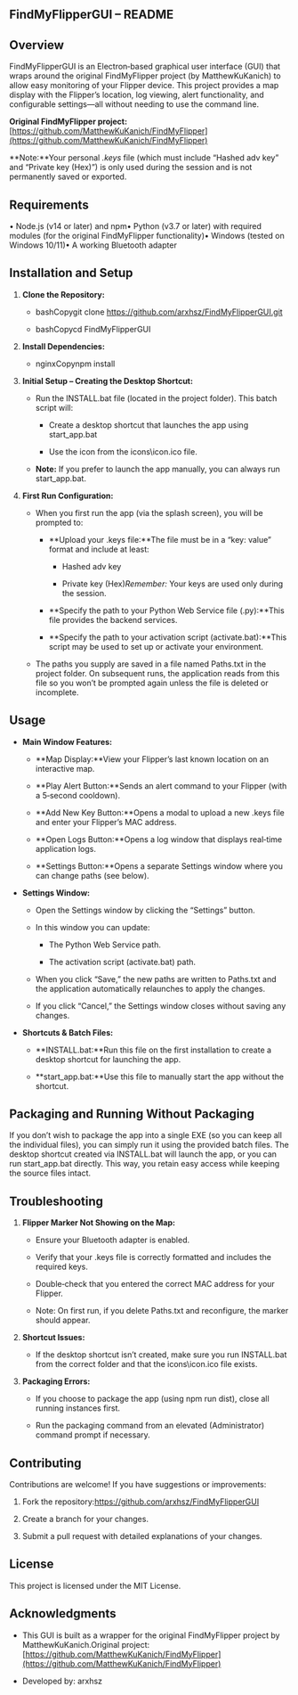 FindMyFlipperGUI – README
-------------------------

Overview
--------

FindMyFlipperGUI is an Electron‑based graphical user interface (GUI) that wraps around the original FindMyFlipper project (by MatthewKuKanich) to allow easy monitoring of your Flipper device. This project provides a map display with the Flipper’s location, log viewing, alert functionality, and configurable settings—all without needing to use the command line.

**Original FindMyFlipper project:**[https://github.com/MatthewKuKanich/FindMyFlipper](https://github.com/MatthewKuKanich/FindMyFlipper)

**Note:**Your personal _.keys_ file (which must include “Hashed adv key” and “Private key (Hex)”) is only used during the session and is not permanently saved or exported.

Requirements
------------

• Node.js (v14 or later) and npm• Python (v3.7 or later) with required modules (for the original FindMyFlipper functionality)• Windows (tested on Windows 10/11)• A working Bluetooth adapter

Installation and Setup
----------------------

1.  **Clone the Repository:**
    
    *   bashCopygit clone https://github.com/arxhsz/FindMyFlipperGUI.git
        
    *   bashCopycd FindMyFlipperGUI
        
2.  **Install Dependencies:**
    
    *   nginxCopynpm install
        
3.  **Initial Setup – Creating the Desktop Shortcut:**
    
    *   Run the INSTALL.bat file (located in the project folder). This batch script will:
        
        *   Create a desktop shortcut that launches the app using start\_app.bat
            
        *   Use the icon from the icons\\icon.ico file.
            
    *   **Note:** If you prefer to launch the app manually, you can always run start\_app.bat.
        
4.  **First Run Configuration:**
    
    *   When you first run the app (via the splash screen), you will be prompted to:
        
        *   **Upload your .keys file:**The file must be in a “key: value” format and include at least:
            
            *   Hashed adv key
                
            *   Private key (Hex)_Remember:_ Your keys are used only during the session.
                
        *   **Specify the path to your Python Web Service file (.py):**This file provides the backend services.
            
        *   **Specify the path to your activation script (activate.bat):**This script may be used to set up or activate your environment.
            
    *   The paths you supply are saved in a file named Paths.txt in the project folder. On subsequent runs, the application reads from this file so you won’t be prompted again unless the file is deleted or incomplete.
        

Usage
-----

*   **Main Window Features:**
    
    *   **Map Display:**View your Flipper’s last known location on an interactive map.
        
    *   **Play Alert Button:**Sends an alert command to your Flipper (with a 5‑second cooldown).
        
    *   **Add New Key Button:**Opens a modal to upload a new .keys file and enter your Flipper’s MAC address.
        
    *   **Open Logs Button:**Opens a log window that displays real‑time application logs.
        
    *   **Settings Button:**Opens a separate Settings window where you can change paths (see below).
        
*   **Settings Window:**
    
    *   Open the Settings window by clicking the “Settings” button.
        
    *   In this window you can update:
        
        *   The Python Web Service path.
            
        *   The activation script (activate.bat) path.
            
    *   When you click “Save,” the new paths are written to Paths.txt and the application automatically relaunches to apply the changes.
        
    *   If you click “Cancel,” the Settings window closes without saving any changes.
        
*   **Shortcuts & Batch Files:**
    
    *   **INSTALL.bat:**Run this file on the first installation to create a desktop shortcut for launching the app.
        
    *   **start\_app.bat:**Use this file to manually start the app without the shortcut.
        

Packaging and Running Without Packaging
---------------------------------------

If you don’t wish to package the app into a single EXE (so you can keep all the individual files), you can simply run it using the provided batch files. The desktop shortcut created via INSTALL.bat will launch the app, or you can run start\_app.bat directly. This way, you retain easy access while keeping the source files intact.

Troubleshooting
---------------

1.  **Flipper Marker Not Showing on the Map:**
    
    *   Ensure your Bluetooth adapter is enabled.
        
    *   Verify that your .keys file is correctly formatted and includes the required keys.
        
    *   Double‑check that you entered the correct MAC address for your Flipper.
        
    *   Note: On first run, if you delete Paths.txt and reconfigure, the marker should appear.
        
2.  **Shortcut Issues:**
    
    *   If the desktop shortcut isn’t created, make sure you run INSTALL.bat from the correct folder and that the icons\\icon.ico file exists.
        
3.  **Packaging Errors:**
    
    *   If you choose to package the app (using npm run dist), close all running instances first.
        
    *   Run the packaging command from an elevated (Administrator) command prompt if necessary.
        

Contributing
------------

Contributions are welcome! If you have suggestions or improvements:

1.  Fork the repository:https://github.com/arxhsz/FindMyFlipperGUI
    
2.  Create a branch for your changes.
    
3.  Submit a pull request with detailed explanations of your changes.
    

License
-------

This project is licensed under the MIT License.

Acknowledgments
---------------

*   This GUI is built as a wrapper for the original FindMyFlipper project by MatthewKuKanich.Original project: [https://github.com/MatthewKuKanich/FindMyFlipper](https://github.com/MatthewKuKanich/FindMyFlipper)
    
*   Developed by: arxhsz
